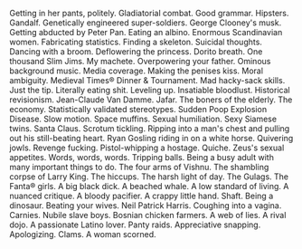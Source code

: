 Getting in her pants, politely.
Gladiatorial combat.
Good grammar.
Hipsters.
Gandalf.
Genetically engineered super-soldiers.
George Clooney's musk.
Getting abducted by Peter Pan.
Eating an albino.
Enormous Scandinavian women.
Fabricating statistics.
Finding a skeleton.
Suicidal thoughts.
Dancing with a broom.
Deflowering the princess.
Dorito breath.
One thousand Slim Jims.
My machete.
Overpowering your father.
Ominous background music.
Media coverage.
Making the penises kiss.
Moral ambiguity.
Medieval Times® Dinner & Tournament.
Mad hacky-sack skills.
Just the tip.
Literally eating shit.
Leveling up.
Insatiable bloodlust.
Historical revisionism.
Jean-Claude Van Damme.
Jafar.
The boners of the elderly.
The economy.
Statistically validated stereotypes.
Sudden Poop Explosion Disease.
Slow motion.
Space muffins.
Sexual humiliation.
Sexy Siamese twins.
Santa Claus.
Scrotum tickling.
Ripping into a man's chest and pulling out his still-beating heart.
Ryan Gosling riding in on a white horse.
Quivering jowls.
Revenge fucking.
Pistol-whipping a hostage.
Quiche.
Zeus's sexual appetites.
Words, words, words.
Tripping balls.
Being a busy adult with many important things to do.
The four arms of Vishnu.
The shambling corpse of Larry King.
The hiccups.
The harsh light of day.
The Gulags.
The Fanta® girls.
A big black dick.
A beached whale.
A low standard of living.
A nuanced critique.
A bloody pacifier.
A crappy little hand.
Shaft.
Being a dinosaur.
Beating your wives.
Neil Patrick Harris.
Coughing into a vagina.
Carnies.
Nubile slave boys.
Bosnian chicken farmers.
A web of lies.
A rival dojo.
A passionate Latino lover.
Panty raids.
Appreciative snapping.
Apologizing.
Clams.
A woman scorned.
